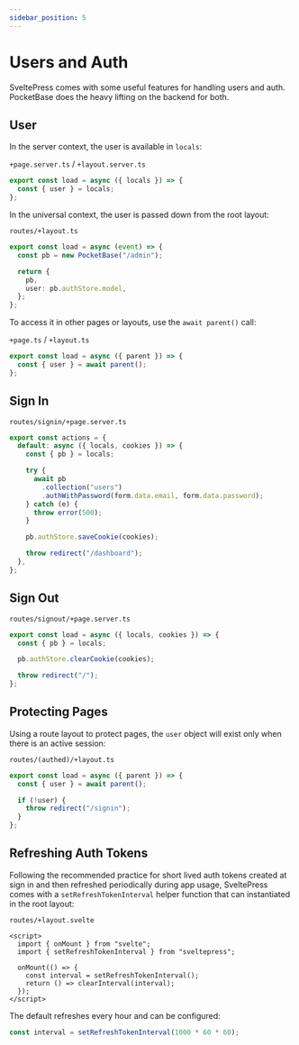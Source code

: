 ```yaml
---
sidebar_position: 5
---
```


# Users and Auth

SveltePress comes with some useful features for handling users and auth.
PocketBase does the heavy lifting on the backend for both.

## User

In the server context, the user is available in `locals`:

`+page.server.ts` / `+layout.server.ts`

```ts
export const load = async ({ locals }) => {
  const { user } = locals;
};
```

In the universal context, the user is passed down from the root layout:

`routes/+layout.ts`

```ts
export const load = async (event) => {
  const pb = new PocketBase("/admin");

  return {
    pb,
    user: pb.authStore.model,
  };
};
```

To access it in other pages or layouts, use the `await parent()` call:

`+page.ts` / `+layout.ts`

```ts
export const load = async ({ parent }) => {
  const { user } = await parent();
};
```

## Sign In

`routes/signin/+page.server.ts`

```ts
export const actions = {
  default: async ({ locals, cookies }) => {
    const { pb } = locals;

    try {
      await pb
        .collection("users")
        .authWithPassword(form.data.email, form.data.password);
    } catch (e) {
      throw error(500);
    }

    pb.authStore.saveCookie(cookies);

    throw redirect("/dashboard");
  },
};
```

## Sign Out

`routes/signout/+page.server.ts`

```ts
export const load = async ({ locals, cookies }) => {
  const { pb } = locals;

  pb.authStore.clearCookie(cookies);

  throw redirect("/");
};
```

## Protecting Pages

Using a route layout to protect pages, the `user` object will exist only when there is an active session:

`routes/(authed)/+layout.ts`

```ts
export const load = async ({ parent }) => {
  const { user } = await parent();

  if (!user) {
    throw redirect("/signin");
  }
};
```

## Refreshing Auth Tokens

Following the recommended practice for short lived auth tokens created at sign in
and then refreshed periodically during app usage, SveltePress comes with a `setRefreshTokenInterval`
helper function that can instantiated in the root layout:

`routes/+layout.svelte`

```svelte
<script>
  import { onMount } from "svelte";
  import { setRefreshTokenInterval } from "sveltepress";

  onMount(() => {
    const interval = setRefreshTokenInterval();
    return () => clearInterval(interval);
  });
</script>
```

The default refreshes every hour and can be configured:

```ts
const interval = setRefreshTokenInterval(1000 * 60 * 60);
```
